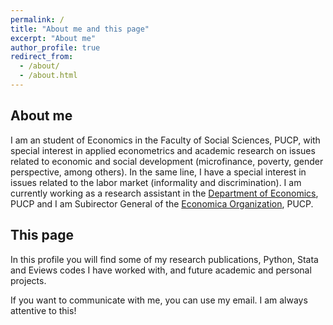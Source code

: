 ```yaml
---
permalink: /
title: "About me and this page"
excerpt: "About me"
author_profile: true
redirect_from: 
  - /about/
  - /about.html
---
```



## About me 

I am an student of Economics in the Faculty of Social Sciences, PUCP, with special interest in applied econometrics and academic research on issues related to economic and social development (microfinance, poverty, gender perspective, among others). In the same line, I have a special interest in issues related to the labor market (informality and discrimination). I am currently working as a research assistant in the [Department of Economics](https://departamento.pucp.edu.pe/economia/), PUCP and I am Subirector General of the [Economica Organization](https://economica.pe/), PUCP. 

## This page
In this profile you will find some of my research publications, Python, Stata and Eviews codes I have worked with, and future academic and personal projects. 

If you want to communicate with me, you can use my email. I am always attentive to this!
